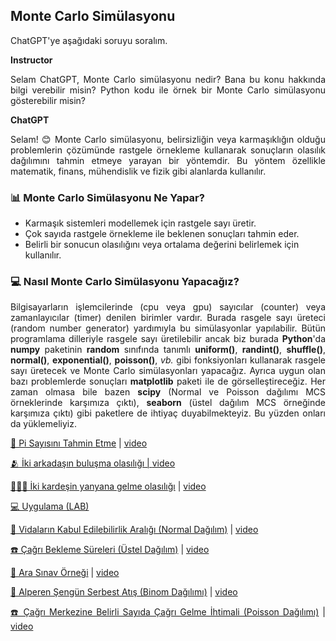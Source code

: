 <h2>Monte Carlo Simülasyonu</h2>

<p align="justify">ChatGPT'ye aşağıdaki soruyu soralım.</p>

<b>Instructor</b>

<p align="justify">Selam ChatGPT, Monte Carlo simülasyonu nedir? 
    Bana bu konu hakkında bilgi verebilir misin? Python kodu ile 
    örnek bir Monte Carlo simülasyonu gösterebilir misin?</p>

<b>ChatGPT</b>

<p align="justify">Selam! 😊 Monte Carlo simülasyonu, belirsizliğin 
veya karmaşıklığın olduğu problemlerin çözümünde rastgele örnekleme 
kullanarak sonuçların olasılık dağılımını tahmin etmeye yarayan bir 
yöntemdir. Bu yöntem özellikle matematik, finans, mühendislik ve 
fizik gibi alanlarda kullanılır.</p>

<h3>📊 Monte Carlo Simülasyonu Ne Yapar?</h3>
<ul>
    <li>Karmaşık sistemleri modellemek için rastgele sayı üretir.</li>
    <li>Çok sayıda rastgele örnekleme ile beklenen sonuçları tahmin eder.</li>
    <li>Belirli bir sonucun olasılığını veya ortalama değerini belirlemek için kullanılır.</li>
</ul>

<h3>💻 Nasıl Monte Carlo Simülasyonu Yapacağız?</h3>
<p align="justify">Bilgisayarların işlemcilerinde (cpu veya gpu) sayıcılar (counter) veya zamanlayıcılar (timer) denilen birimler vardır. Burada rasgele sayı üreteci (random number generator) yardımıyla bu simülasyonlar yapılabilir. Bütün programlama dilleriyle rasgele sayı üretilebilir ancak biz burada <b>Python</b>'da <b>numpy</b> paketinin <b>random</b> sınıfında tanımlı <b>uniform()</b>, <b>randint()</b>, <b>shuffle()</b>, <b>normal()</b>, <b>exponential()</b>, <b>poisson()</b>, <i>vb.</i> gibi fonksiyonları kullanarak rasgele sayı üretecek ve Monte Carlo simülasyonları yapacağız. Ayrıca uygun olan bazı problemlerde sonuçları <b>matplotlib</b> paketi ile de görselleştireceğiz. Her zaman olmasa bile bazen <b>scipy</b> (Normal ve Poisson dağılımı MCS örneklerinde karşımıza çıktı), <b>seaborn</b> (üstel dağılım MCS örneğinde karşımıza çıktı) gibi paketlere de ihtiyaç duyabilmekteyiz. Bu yüzden onları da yüklemeliyiz.</p>

<p align="justify"><a href="https://github.com/mtahakoroglu/monte-carlo-simulation/tree/main/week-01">📝 Pi Sayısını Tahmin Etme</a> | <a href="https://www.youtube.com/watch?v=uY9mXSJkxpw&list=PLMoe16OQDeeBlOr_C8cCvN_UV7irHupO0&index=2">video</a></p>
<p align="justify"><a href="https://github.com/mtahakoroglu/monte-carlo-simulation/tree/main/week-02">🫂 İki arkadaşın buluşma olasılığı | <a href="https://www.youtube.com/watch?v=8aBywUP7tTM&list=PLMoe16OQDeeBlOr_C8cCvN_UV7irHupO0&index=2">video</a></p>
<p align="justify"><a href="https://github.com/mtahakoroglu/monte-carlo-simulation/tree/main/week-03">🧑‍🤝‍🧑 İki kardeşin yanyana gelme olasılığı</a> | <a href="https://www.youtube.com/watch?v=UgJL_WuztS4">video</a></p>
<p align="justify"><a href="https://github.com/mtahakoroglu/monte-carlo-simulation/tree/main/week-04">💻 Uygulama (LAB)</a></p>
<p align="justify"><a href="https://github.com/mtahakoroglu/monte-carlo-simulation/tree/main/week-05">🔩 Vidaların Kabul Edilebilirlik Aralığı (Normal Dağılım)</a> | <a href="https://www.youtube.com/watch?v=qygabAtODsY">video</a></p>
<p align="justify"><a href="https://github.com/mtahakoroglu/monte-carlo-simulation/tree/main/week-06">☎️ Çağrı Bekleme Süreleri (Üstel Dağılım)</a> | <a href="https://www.youtube.com/watch?v=-0Tr9FeRFF8">video</a></p>
<p align="justify"><a href="https://github.com/mtahakoroglu/monte-carlo-simulation/tree/main/week-07">📝 Ara Sınav Örneği</a> | <a href="https://www.youtube.com/watch?v=-0Tr9FeRFF8">video</a></p>
<p align="justify"><a href="https://github.com/mtahakoroglu/monte-carlo-simulation/tree/main/binom dağılımı">📐 Alperen Şengün Serbest Atış (Binom Dağılımı)</a> | <a href="https://www.youtube.com/watch?v=iAxJOqpEqNA">video</a></p>
<p align="justify"><a href="https://github.com/mtahakoroglu/monte-carlo-simulation/tree/main/poisson dağılımı">☎️ Çağrı Merkezine Belirli Sayıda Çağrı Gelme İhtimali (Poisson Dağılımı)</a> | <a href="https://www.youtube.com/watch?v=q8mVobkl5ZA">video</a></p>
